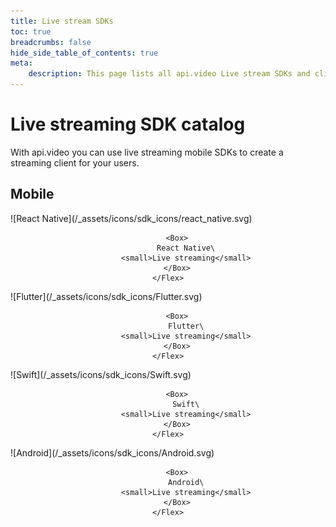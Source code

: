 ```yaml
---
title: Live stream SDKs
toc: true
breadcrumbs: false
hide_side_table_of_contents: true
meta: 
    description: This page lists all api.video Live stream SDKs and client libraries for React Native, Flutter, Swift, and Android.
---
```


# Live streaming SDK catalog

With api.video you can use live streaming mobile SDKs to create a streaming client for your users.

## Mobile

<Grid cols="2" gap="3">
<Card href="././react-native-livestream-component.md" pad="0">
    <Flex gap="2" pad="2" align="center">
        <Box>![React Native](/_assets/icons/sdk_icons/react_native.svg)</Box>

        <Box>
            React Native\
            <small>Live streaming</small>
        </Box>
    </Flex>
</Card>

<Card href="././apivideo-flutter-livestream.md" pad="0">
    <Flex gap="2" pad="2" align="center">
        <Box>![Flutter](/_assets/icons/sdk_icons/Flutter.svg)</Box>

        <Box>
            Flutter\
            <small>Live streaming</small>
        </Box>
    </Flex>
</Card>

<Card href="././swift-livestream-library.md" pad="0">
    <Flex gap="2" pad="2" align="center">
        <Box>![Swift](/_assets/icons/sdk_icons/Swift.svg)</Box>

        <Box>
            Swift\
            <small>Live streaming</small>
        </Box>
    </Flex>
</Card>

<Card href="././apivideo-android-livestream-module.md" pad="0">
    <Flex gap="2" pad="2" align="center">
        <Box>![Android](/_assets/icons/sdk_icons/Android.svg)</Box>

        <Box>
            Android\
            <small>Live streaming</small>
        </Box>
    </Flex>
</Card>
</Grid>